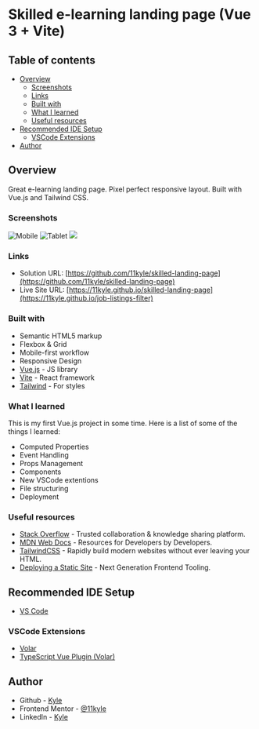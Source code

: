 # Skilled e-learning landing page (Vue 3 + Vite)

## Table of contents

- [Overview](#overview)
  - [Screenshots](#screenshots)
  - [Links](#links)
  - [Built with](#built-with)
  - [What I learned](#what-i-learned)
  - [Useful resources](#useful-resources)
- [Recommended IDE Setup](#recommended-ide-setup)
  - [VSCode Extensions](#vscode-extensions)
- [Author](#author)

## Overview
Great e-learning landing page. Pixel perfect responsive layout. Built with Vue.js and Tailwind CSS.

### Screenshots

![Mobile](./Skilled%20e-learning%20landing%20page_mobile.png)
![Tablet](./Skilled%20e-learning%20landing%20page_tablet.png)
![](./Skilled%20e-learning%20landing%20page_desktop.png)

### Links

- Solution URL: [https://github.com/11kyle/skilled-landing-page](https://github.com/11kyle/skilled-landing-page)
- Live Site URL: [https://11kyle.github.io/skilled-landing-page](https://11kyle.github.io/job-listings-filter)

### Built with

- Semantic HTML5 markup
- Flexbox & Grid
- Mobile-first workflow
- Responsive Design
- [Vue.js](https://vuejs.org/) - JS library
- [Vite](https://vitejs.dev/) - React framework
- [Tailwind](https://tailwindcss.com/) - For styles

### What I learned

This is my first Vue.js project in some time. Here is a list of some of the things I learned:

* Computed Properties
* Event Handling
* Props Management
* Components
* New VSCode extentions
* File structuring
* Deployment

### Useful resources

- [Stack Overflow](https://stackoverflow.com/) - Trusted collaboration & knowledge sharing platform.
- [MDN Web Docs](https://developer.mozilla.org/en-US/) - Resources for Developers by Developers.
- [TailwindCSS](https://tailwindcss.com/) - Rapidly build modern websites without ever leaving your HTML.
- [Deploying a Static Site](https://vitejs.dev/guide/static-deploy.html) - Next Generation Frontend Tooling.

## Recommended IDE Setup

- [VS Code](https://code.visualstudio.com/) 

### VSCode Extensions

- [Volar](https://marketplace.visualstudio.com/items?itemName=Vue.volar)
- [TypeScript Vue Plugin (Volar)](https://marketplace.visualstudio.com/items?itemName=Vue.vscode-typescript-vue-plugin)

## Author

- Github - [Kyle](https://github.com/11kyle)
- Frontend Mentor - [@11kyle](https://www.frontendmentor.io/profile/11kyle)
- LinkedIn - [Kyle](https://www.linkedin.com/in/kylejohnsondeveloper/)
